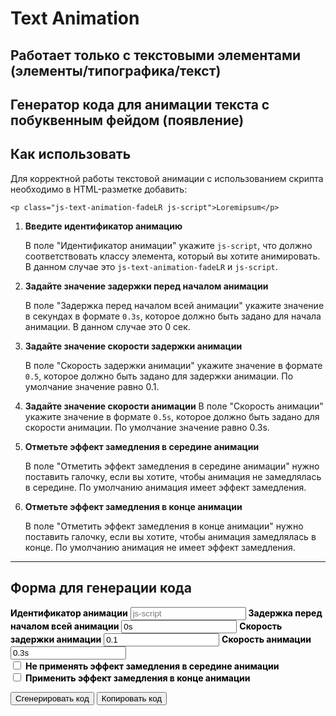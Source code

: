 # Text Animation

## Работает только с текстовыми элементами (элементы/типографика/текст)

## Генератор кода для анимации текста c побуквенным фейдом (появление)

## Как использовать

Для корректной работы текстовой анимации с использованием скрипта необходимо в HTML-разметке добавить:
<!-- markdownlint-disable MD040 -->
```
<p class="js-text-animation-fadeLR js-script">Loremipsum</p>
```

1. **Введите идентификатор анимацию**

   В поле "Идентификатор анимации" укажите `js-script`, что должно соответствовать классу элемента, который вы хотите анимировать. В данном случае это `js-text-animation-fadeLR` и `js-script`.

2. **Задайте значение задержки перед началом анимации**

   В поле "Задержка перед началом всей анимации" укажите значение в секундах в формате `0.3s`, которое должно быть задано для начала анимации. В данном случае это 0 сек.

3. **Задайте значение скорости задержки анимации**

   В поле "Скорость задержки анимации" укажите значение в формате `0.5`, которое должно быть задано для задержки анимации. По умолчание значение равно 0.1.

4. **Задайте значение скорости анимации**
    В поле "Скорость анимации" укажите значение в формате `0.5s`, которое должно быть задано для скорости анимации. По умолчание значение равно 0.3s.

5. **Отметьте  эффект замедления в середине анимации**

   В поле "Отметить эффект замедления в середине анимации" нужно поставить галочку, если вы хотите, чтобы анимация не замедлялась в середине. По умолчанию анимация имеет эффект замедления.

6. **Отметьте  эффект замедления в конце анимации**

    В поле "Отметить эффект замедления в конце анимации" нужно поставить галочку, если вы хотите, чтобы анимация замедлялась в конце. По умолчанию анимация не имеет эффект замедления.

---

## Форма для генерации кода

<!-- markdownlint-disable MD041 -->
<!-- markdownlint-disable MD033 -->

<div id="fadeLR-generator">
  <label for="fadeLR-animationID" style="font-weight:bold; color: #000;">Идентификатор анимации</label>
  <input type="text" id="fadeLR-animationID" value="" placeholder="js-script">
  <label for="fadeLR-delayBeforeStart" style="font-weight:bold; color: #000;">Задержка перед началом всей анимации</label>
  <input type="text" id="fadeLR-delayBeforeStart" value="0s" placeholder="0s">
   <label for="fadeLR-animationDalay" style="font-weight:bold; color: #000;">Скорость задержки анимации</label>
  <input type="text" id="fadeLR-animationDalay" value="0.1" placeholder="0.01">
  <label for="fadeLR-animationSpeed" style="font-weight:bold; color: #000;">Скорость анимации</label>
  <input type="text" id="fadeLR-animationSpeed" value="0.3s" placeholder="0.3s">
  <div class="checkbox">
    <div class="checkbox_wrapper">
        <input type="checkbox" id="fadeLR-slowdownEffect" value="true">
        <label for="fadeLR-slowdownEffect" style="font-weight:bold; color: #000;">Не применять эффект замедления в середине анимации</label>
    </div>
    <div class="checkbox_wrapper">
        <input type="checkbox" id="fadeLR-endSlowdownEffect" value="false">
        <label for="fadeLR-endSlowdownEffect" style="font-weight:bold; color: #000;">Применить эффект замедления в конце анимации</label>
    </div>
  </div>

  <button id="generate-fadeLR">Сгенерировать код</button>
  <button id="copy-fadeLR">Копировать код</button>
  <h2 id="title" style="display: none">Пример сгенерированного кода</h2>
  <pre id="fadeLR-output"></pre>
</div>
